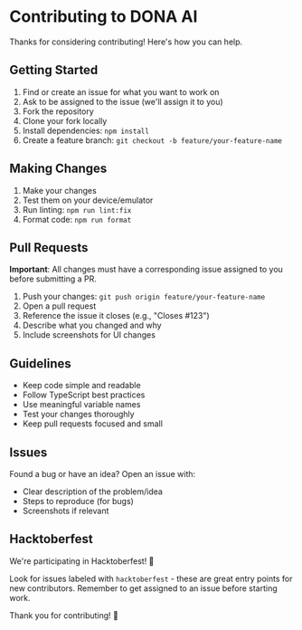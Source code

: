 # Contributing to DONA AI

Thanks for considering contributing! Here's how you can help.

## Getting Started

1. Find or create an issue for what you want to work on
2. Ask to be assigned to the issue (we'll assign it to you)
3. Fork the repository
4. Clone your fork locally
5. Install dependencies: `npm install`
6. Create a feature branch: `git checkout -b feature/your-feature-name`

## Making Changes

1. Make your changes
2. Test them on your device/emulator
3. Run linting: `npm run lint:fix`
4. Format code: `npm run format`

## Pull Requests

**Important**: All changes must have a corresponding issue assigned to you before submitting a PR.

1. Push your changes: `git push origin feature/your-feature-name`
2. Open a pull request
3. Reference the issue it closes (e.g., "Closes #123")
4. Describe what you changed and why
5. Include screenshots for UI changes

## Guidelines

- Keep code simple and readable
- Follow TypeScript best practices
- Use meaningful variable names
- Test your changes thoroughly
- Keep pull requests focused and small

## Issues

Found a bug or have an idea? Open an issue with:
- Clear description of the problem/idea
- Steps to reproduce (for bugs)
- Screenshots if relevant

## Hacktoberfest

We're participating in Hacktoberfest! 🎉 

Look for issues labeled with `hacktoberfest` - these are great entry points for new contributors. Remember to get assigned to an issue before starting work.

Thank you for contributing! 💜
